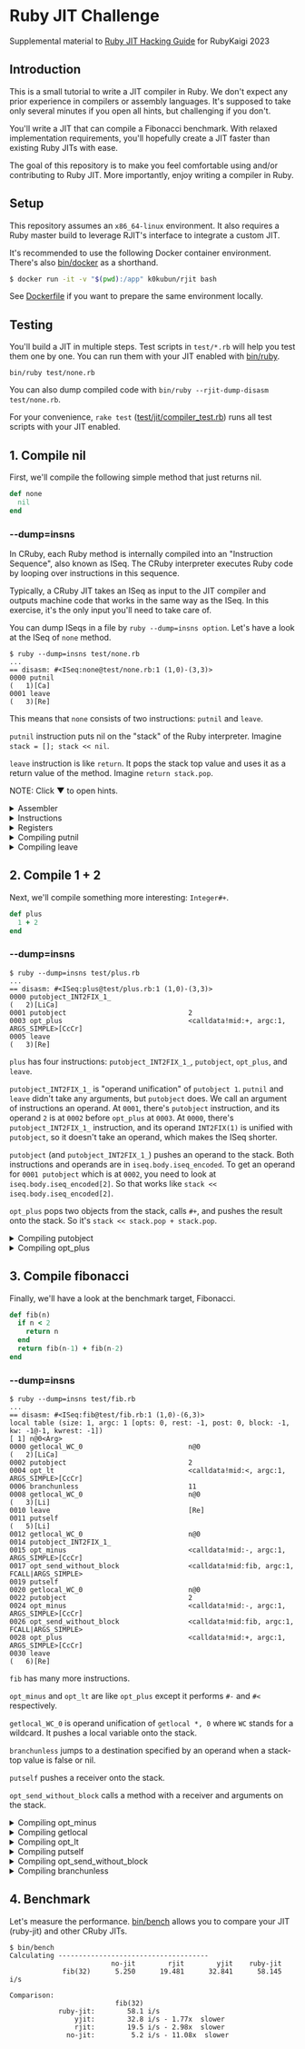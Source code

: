 # Ruby JIT Challenge

Supplemental material to [Ruby JIT Hacking Guide](https://rubykaigi.org/2023/presentations/k0kubun.html) for RubyKaigi 2023

## Introduction

This is a small tutorial to write a JIT compiler in Ruby.
We don't expect any prior experience in compilers or assembly languages.
It's supposed to take only several minutes if you open all hints, but challenging if you don't.

You'll write a JIT that can compile a Fibonacci benchmark.
With relaxed implementation requirements, you'll hopefully create a JIT faster than existing Ruby JITs with ease.

The goal of this repository is to make you feel comfortable using and/or contributing to Ruby JIT.
More importantly, enjoy writing a compiler in Ruby.

## Setup

This repository assumes an `x86_64-linux` environment.
It also requires a Ruby master build to leverage RJIT's interface to integrate a custom JIT.

It's recommended to use the following Docker container environment.
There's also [bin/docker](./bin/docker) as a shorthand.

```bash
$ docker run -it -v "$(pwd):/app" k0kubun/rjit bash
```

See [Dockerfile](./Dockerfile) if you want to prepare the same environment locally.

## Testing

You'll build a JIT in multiple steps.
Test scripts in `test/*.rb` will help you test them one by one.
You can run them with your JIT enabled with [bin/ruby](./bin/ruby).

```
bin/ruby test/none.rb
```

You can also dump compiled code with `bin/ruby --rjit-dump-disasm test/none.rb`.

For your convenience, `rake test` ([test/jit/compiler\_test.rb](./test/jit/compiler_test.rb))
runs all test scripts with your JIT enabled.

## 1. Compile nil

First, we'll compile the following simple method that just returns nil.

```rb
def none
  nil
end
```

### --dump=insns

In CRuby, each Ruby method is internally compiled into an "Instruction Sequence", also known as ISeq.
The CRuby interpreter executes Ruby code by looping over instructions in this sequence.

Typically, a CRuby JIT takes an ISeq as input to the JIT compiler and outputs machine code
that works in the same way as the ISeq. In this exercise, it's the only input you'll need to take care of.

You can dump ISeqs in a file by `ruby --dump=insns option`.
Let's have a look at the ISeq of `none` method.

```
$ ruby --dump=insns test/none.rb
...
== disasm: #<ISeq:none@test/none.rb:1 (1,0)-(3,3)>
0000 putnil                                                           (   1)[Ca]
0001 leave                                                            (   3)[Re]
```

This means that `none` consists of two instructions: `putnil` and `leave`.

`putnil` instruction puts nil on the "stack" of the Ruby interpreter. Imagine `stack = []; stack << nil`.

`leave` instruction is like `return`. It pops the stack top value and uses it as a return value of the method.
Imagine `return stack.pop`.

NOTE: Click ▼ to open hints.

<details>
<summary>Assembler</summary>

### Assembler

[lib/jit/assembler.rb](./lib/jit/assembler.rb) has an x86\_64 assembler that was copied from RJIT and then simplified.
Feel free to remove it and write it from scratch, but this tutorial will not cover how to encode x86\_64 instructions.

Here's example code using `Assembler`.

```rb
asm = Assembler.new
asm.mov(:rax, [:rsi, 8])
asm.add(:rax, 2)
write(asm)
```

This writes the following machine code into memory.

```asm
mov rax, [rsi + 8]
add rax, 2
```

`rax` and `rsi` are registers.
`[rsi + 8]` is memory access based off of a register, which reads memory 8 bytes after the address in `rsi`.
`2` is an immediate value.

See [lib/jit/assembler.rb](./lib/jit/assembler.rb) for what kind of input it can handle.

</details>
<details>
<summary>Instructions</summary>

### Instructions

There are various x86\_64 instructions.
However, it's enough to use only the following instructions to pass tests in this tutorial.

For `test/none.rb`, only `mov`, `add`, and `ret` are necessary.

| Instruction | Description                                 | Example      | Effect     |
|:------------|:--------------------------------------------|:-------------|:-----------|
| mov         | Assign a value.                             | `mov rax, 1` | `rax = 1`  |
| add         | Add a value.                                | `add rax, 1` | `rax += 1` |
| sub         | Subtract a value.                           | `sub rax, 1` | `rax -= 1` |
| cmp         | Compare values. Use it with cmovl.          | `cmp rdi, rsi`   | `rdi < rsi` |
| cmovl       | Assign a value if left < right.             | `cmovl rax, rcx` | `rax = rcx if rdi < rsi` |
| test        | Compare values. Use it with jz.             | `test rax, 1` | `rax & 1` |
| jz          | Jump if left and right have no common bits. | `jz 0x1234` | `goto 0x1234 if rax & 1 == 0` |
| jmp         | Jump to an address.                         | `jmp 0x1234` | `goto 0x1234` |
| call        | Call a function.                            | `call 0x1234` | `func()` |
| ret         | Return a value.                             | `ret` | `return rax` |

</details>
<details>
<summary>Registers</summary>

### Registers

Registers are like variables in machine code.
You're free to use registers in whatever way, but a [reference implementation](https://github.com/Shopify/ruby-jit-challenge/blob/k0kubun/lib/jit/compiler.rb)
used only the following registers.

| Register | Purpose |
|:---------|:--------|
| rdi      | `ec` (execution context) is set when a JIT function is called. It represents a Ruby thread. Used when you push/pop a stack frame. |
| rsi      | `cfp` (control frame pointer) is set when a JIT function is called. It represents a stack frame. Used when you fetch a local variable or a receiver. |
| rax      | A JIT function return value to be set before `ret` instruction. It can be also used as a "scratch register" to hold temporary values. |
| r8       | A general-purpose register. The reference implementation used this for the 1st slot of the Ruby VM stack, `stack[0]`. |
| r9       | A general-purpose register. The reference implementation used this for the 2nd slot of the Ruby VM stack, `stack[1]`. |
| r10      | A general-purpose register. The reference implementation used this for the 3rd slot of the Ruby VM stack, `stack[2]`. |
| r11      | A general-purpose register. The reference implementation used this for the 4th slot of the Ruby VM stack, `stack[3]`. |

</details>
<details>
<summary>Compiling putnil</summary>

### Compiling putnil

Open [lib/jit/compiler.rb](./lib/jit/compiler.rb) and add a case for `putnil`.

```diff
       # Iterate over each YARV instruction.
       insn_index = 0
       while insn_index < iseq.body.iseq_size
         insn = INSNS.fetch(C.rb_vm_insn_decode(iseq.body.iseq_encoded[insn_index]))
         case insn.name
         in :nop
           # none
+        in :putnil
+          # ...
         end
         insn_index += insn.len
       end
```

Let's push `nil` onto the stack.
In the scope of this tutorial, it's enough to use a random register as a replacement for a stack slot.

Let's say you decided to use `r8` for `stack[0]`, you could write the code as follows, for example.

```diff
+      STACK = [:r8]

       # Iterate over each YARV instruction.
       insn_index = 0
+      stack_size = 0
       while insn_index < iseq.body.iseq_size
         insn = INSNS.fetch(C.rb_vm_insn_decode(iseq.body.iseq_encoded[insn_index]))
         case insn.name
         in :nop
           # none
         in :putnil
+          asm.mov(STACK[stack_size], C.to_value(nil))
+          stack_size += 1
         end
         insn_index += insn.len
       end
```

`C` is a module with useful helpers to write a JIT.
`C.to_value` converts any Ruby object into its representation in the C language (and machine code).

`C.to_value(nil)` is 4, so this does `asm.mov(:r8, 4)`, which means `stack[0] = nil`.
This value in `r8` should be then handled by subsequent instructions like `leave`.

</details>
<details>
<summary>Compiling leave</summary>

### Compiling leave

`leave` instruction needs to do two things.

1. Pop a stack frame
2. Return a value

A JIT function is called after a corresponding stack frame is pushed.
However, the Ruby VM is not responsible for popping the stack frame after calling the JIT function.
So a JIT function needs to pop it on `leave` instruction.

A stack frame `cfp` is in `rsi`. The interpreter reads `ec->cfp` to fetch the current stack frame and `ec` is in `rdi`.
Therefore, you can generate code to pop a stack frame as follows.

```diff
       STACK = [:r8]
+      EC = :rdi
+      CFP = :rsi

       # Iterate over each YARV instruction.
       insn_index = 0
       stack_size = 0
       while insn_index < iseq.body.iseq_size
         insn = INSNS.fetch(C.rb_vm_insn_decode(iseq.body.iseq_encoded[insn_index]))
         case insn.name
         in :nop
           # none
         in :putnil
           asm.mov(STACK[stack_size], C.to_value(nil))
           stack_size += 1
+        in :leave
+          asm.add(CFP, C.rb_control_frame_t.size)
+          asm.mov([EC, C.rb_execution_context_t.offsetof(:cfp)], CFP)
         end
         insn_index += insn.len
       end
```

The `cfp` grows downward; `cfp -= 1` pushes a frame, and `cfp += 1` pops a frame.
Here, we want to pop a frame, so we do `cfp += 1`.
When we increment a pointer, `1` actually means the size of what it points to.
`cfp` is called `rb_control_frame_t` in the Ruby VM, and you can get its size by `C.rb_control_frame_t.size`.

To set that to `ec->cfp`, you need to get a memory address based off of `ec`.
The offset of `ec->cfp` relative to the head of `ec` is in `C.rb_execution_context_t.offsetof(:cfp)`.
So you can use `[EC, C.rb_execution_context_t.offsetof(:cfp)]` to get `ec->cfp`.

Finally, we'll return a value from the JIT function.
You should set a stack-top value to `rax` and then put `ret` instruction.

```diff
       # Iterate over each YARV instruction.
       insn_index = 0
       stack_size = 0
       while insn_index < iseq.body.iseq_size
         insn = INSNS.fetch(C.rb_vm_insn_decode(iseq.body.iseq_encoded[insn_index]))
         case insn.name
         in :nop
           # none
         in :putnil
           asm.mov(STACK[stack_size], C.to_value(nil))
           stack_size += 1
         in :leave
           asm.add(CFP, C.rb_control_frame_t.size)
           asm.mov([EC, C.rb_execution_context_t.offsetof(:cfp)], CFP)
+          asm.mov(:rax, STACK[stack_size - 1])
+          asm.ret
         end
         insn_index += insn.len
       end
```

Now you should be able to execute `test/none.rb`. Test it as follows.

```
$ bin/ruby --rjit-dump-disasm test/none.rb
  0x564e87d2c000: mov r8, 4
  0x564e87d2c007: add rsi, 0x40
  0x564e87d2c00b: mov qword ptr [rdi + 0x10], rsi
  0x564e87d2c00f: mov rax, r8
  0x564e87d2c012: ret

nil
```

`rake test` should pass one test that runs `test/none.rb`.

Also try changing what you're giving to `C.to_value` in `putnil` to double-check
the interpreter is calling the JIT function you generated.

</details>

## 2. Compile 1 + 2

Next, we'll compile something more interesting: `Integer#+`.

```rb
def plus
  1 + 2
end
```

### --dump=insns

```
$ ruby --dump=insns test/plus.rb
...
== disasm: #<ISeq:plus@test/plus.rb:1 (1,0)-(3,3)>
0000 putobject_INT2FIX_1_                                             (   2)[LiCa]
0001 putobject                              2
0003 opt_plus                               <calldata!mid:+, argc:1, ARGS_SIMPLE>[CcCr]
0005 leave                                                            (   3)[Re]
```

`plus` has four instructions: `putobject_INT2FIX_1_`, `putobject`, `opt_plus`, and `leave`.

`putobject_INT2FIX_1_` is "operand unification" of `putobject 1`.
`putnil` and `leave` didn't take any arguments, but `putobject` does.
We call an argument of instructions an operand.
At `0001`, there's `putobject` instruction, and its operand `2` is at `0002` before `opt_plus` at `0003`.
At `0000`, there's `putobject_INT2FIX_1_` instruction, and its operand `INT2FIX(1)` is unified with `putobject`,
so it doesn't take an operand, which makes the ISeq shorter.

`putobject` (and `putobject_INT2FIX_1_`) pushes an operand to the stack.
Both instructions and operands are in `iseq.body.iseq_encoded`.
To get an operand for `0001 putobject` which is at `0002`, you need to look at `iseq.body.iseq_encoded[2]`.
So that works like `stack << iseq.body.iseq_encoded[2]`.

`opt_plus` pops two objects from the stack, calls `#+`, and pushes the result onto the stack.
So it's `stack << stack.pop + stack.pop`.

<details>
<summary>Compiling putobject</summary>

### Compiling putobject

For `putobject_INT2FIX_1_`, you need to hard-code the operand as `1`.
Instead of `INT2FIX(1)` that is used in C, you can use `C.to_value(1)` instead.
So it can be:

```rb
STACK = [:r8, :r9]

in :putobject_INT2FIX_1_
  asm.mov(STACK[stack_size], C.to_value(1))
  stack_size += 1
```

For `putobject`, you need to get an operand from `iseq.body.iseq_encoded` as explained above.
You could write:

```rb
in :putobject
  operand = iseq.body.iseq_encoded[insn_index + 1]
  asm.mov(STACK[stack_size], operand)
```

</details>

<details>
<summary>Compiling opt_plus</summary>

### Compiling opt\_plus

`opt_plus` is capable of handling any `#+` methods, but specifically optimizes a few methods such as `Integer#+`.
In this tutorial, we're going to handle only `Integer`s. It's okay to assume operands are all `Integer`s.

In CRuby, a small-enough `Integer` is expressed as `(num << 1) + 1`.
So an `Integer` object `1` is expressed as `(1 << 1) + 1`, which is `3`.

You'll take `(num1 << 1) + 1` and `(num2 << 1) + 1` as operands.
If you just add them, the result will be `((num1 + num2) << 1) + 2`.
The actual representation for `num1 + num2` is `((num1 + num2) << 1) + 1`,
so you'll need to subtract it by 1.

Here's an example implementation.

```rb
in :opt_plus
  recv = STACK[stack_size - 2]
  obj = STACK[stack_size - 1]

  asm.add(recv, obj)
  asm.sub(recv, 1)

  stack_size -= 1
```

Test those instructions with `bin/ruby --rjit-dump-disasm test/plus.rb`.

</details>

## 3. Compile fibonacci

Finally, we'll have a look at the benchmark target, Fibonacci.

```rb
def fib(n)
  if n < 2
    return n
  end
  return fib(n-1) + fib(n-2)
end
```

### --dump=insns

```
$ ruby --dump=insns test/fib.rb
...
== disasm: #<ISeq:fib@test/fib.rb:1 (1,0)-(6,3)>
local table (size: 1, argc: 1 [opts: 0, rest: -1, post: 0, block: -1, kw: -1@-1, kwrest: -1])
[ 1] n@0<Arg>
0000 getlocal_WC_0                          n@0                       (   2)[LiCa]
0002 putobject                              2
0004 opt_lt                                 <calldata!mid:<, argc:1, ARGS_SIMPLE>[CcCr]
0006 branchunless                           11
0008 getlocal_WC_0                          n@0                       (   3)[Li]
0010 leave                                  [Re]
0011 putself                                                          (   5)[Li]
0012 getlocal_WC_0                          n@0
0014 putobject_INT2FIX_1_
0015 opt_minus                              <calldata!mid:-, argc:1, ARGS_SIMPLE>[CcCr]
0017 opt_send_without_block                 <calldata!mid:fib, argc:1, FCALL|ARGS_SIMPLE>
0019 putself
0020 getlocal_WC_0                          n@0
0022 putobject                              2
0024 opt_minus                              <calldata!mid:-, argc:1, ARGS_SIMPLE>[CcCr]
0026 opt_send_without_block                 <calldata!mid:fib, argc:1, FCALL|ARGS_SIMPLE>
0028 opt_plus                               <calldata!mid:+, argc:1, ARGS_SIMPLE>[CcCr]
0030 leave                                                            (   6)[Re]
```

`fib` has many more instructions.

`opt_minus` and `opt_lt` are like `opt_plus` except it performs `#-` and `#<` respectively.

`getlocal_WC_0` is operand unification of `getlocal *, 0` where `WC` stands for a wildcard.
It pushes a local variable onto the stack.

`branchunless` jumps to a destination specified by an operand when a stack-top value is
false or nil.

`putself` pushes a receiver onto the stack.

`opt_send_without_block` calls a method with a receiver and arguments on the stack.

<details>
<summary>Compiling opt_minus</summary>

### Compiling opt\_minus

Remember `opt_plus`.
You'll take `(num1 << 1) + 1` and `(num2 << 1) + 1` as operands.
If you subtract one by the other, the result will be `((num1 - num2) << 1)`.
But the actual representation for `num1 - num2` is `((num1 - num2) << 1) + 1`.
So you'll need to add 1 to it.

Here's an example implementation.

```rb
STACK = [:r8, :r9, :r10, :r11]

in :opt_minus
  recv = STACK[stack_size - 2]
  obj = STACK[stack_size - 1]

  asm.sub(recv, obj)
  asm.add(recv, 1)

  stack_size -= 1
```

Test the instruction with `bin/ruby --rjit-dump-disasm test/minus.rb`.

</details>

<details>
<summary>Compiling getlocal</summary>

### Compiling getlocal

`getlocal_WC_0` means `getlocal *, 0`. The `*` part is an operand and it has an index to the local variable from an "environment pointer" (EP).
The `0` part is a "level", which shows how many levels of EPs you need to go deeper to get a local variable.
This is needed when a local variable environment is nested, e.g. a block inside a method.
Since it's `0` this time, you will not need to worry about digging EPs. You'll need to get the EP of the current "control frame" (`cfp`).

`cfp` is in `rsi` and you can get the offset to `cfp->ep` from `C.rb_control_frame_t.offsetof(:ep)`.
So `[:rsi, C.rb_control_frame_t.offsetof(:ep)]` can be used to get an EP.

Once you get an EP, you need to find a local variable. The index is an operand, which can be fetched with `iseq.body.iseq_encoded[insn_index + 1]`.
The index is a positive number but local variables actually live "below" the EP. So you have to negate the index.
Besides, the unit of indexes is a `VALUE` type in C, which represents a Ruby object. So the index to a local variable from an EP is
`-iseq.body.iseq_encoded[insn_index + 1] * C.VALUE.size`.

All in all, an example implementation looks like this.

```rb
in :getlocal_WC_0
  # Get EP
  asm.mov(:rax, [CFP, C.rb_control_frame_t.offsetof(:ep)])

  # Load the local variable
  idx = iseq.body.iseq_encoded[insn_index + 1]
  asm.mov(STACK[stack_size], [:rax, -idx * C.VALUE.size])

  stack_size += 1
```

Test the instruction with `bin/ruby --rjit-dump-disasm test/local.rb`.

</details>

<details>
<summary>Compiling opt_lt</summary>

### Compiling opt\_lt

Again, assume operands are `Integer`s.
Comparing `(num1 << 1) + 1` and `(num2 << 1) + 1` would return the same result as comparing `num1` and `num2`.
You'll use a `cmp` instruction that compares them.

Once you compare the values, you'll need to generate code that conditionally returns something.
`Integer#<` returns `true` or `false`.
There's a family of instructions that conditionally set a value based on a prior `cmp` (or `test`).
To conditionally set a value if `num1 < num2` holds based on the previous `cmp`,
you can use `cmovl` (conditionally move if less).

An example implementation is as follows.

```rb
in :opt_lt
  recv = STACK[stack_size - 2]
  obj = STACK[stack_size - 1]

  asm.cmp(recv, obj)
  asm.mov(recv, C.to_value(false))
  asm.mov(:rax, C.to_value(true))
  asm.cmovl(recv, :rax)

  stack_size -= 1
```

Test the instruction with `bin/ruby --rjit-dump-disasm test/lt.rb`.

</details>

<details>
<summary>Compiling putself</summary>

### Compiling putself

`fib` method is called without an argument. In Ruby, it implicitly uses the receiver of the current frame (`cfp`).
`cfp` is in `rsi`, and the offset to `cfp->self` (receiver) is implemented at `C.rb_control_frame_t.offsetof(:self)`.
So `[:rsi, C.rb_control_frame_t.offsetof(:self)]` can be used to fetch a receiver.

An example implementation looks like this.

```rb
in :putself
  asm.mov(STACK[stack_size], [CFP, C.rb_control_frame_t.offsetof(:self)])
  stack_size += 1
```

</details>

<details>
<summary>Compiling opt_send_without_block</summary>

### Compiling opt\_send\_without\_block

Congratulations on making it to this stage. You've accomplished a lot already.
I hope you've enjoyed your journey.
We're going to tackle a couple of instructions that may be the most challenging part in this tutorial.
If you get lost, consider just copying the code that is shown later and playing with it.

`opt_send_without_block` supports various method calls.
However, in this tutorial, it's okay to assume any method call is a Ruby method call.

As long as you use `--rjit-call-threshold=3` (compile methods that have been called three times),
the cache of all `opt_send_without_block` instructions is "warmed up" in all test scripts.
It means that the cache has a reference to an ISeq. For simplicity in this tutorial,
assume that it's not gonna change and you won't need to invalidate it.

`opt_send_without_block` takes a "call data" operand, which is a pair of "call info" and "call cache".
A call data object can be instantiated with `cd = C.rb_call_data.new(iseq.body.iseq_encoded[insn_index + 1])`.

A call info is in `cd.ci`, which has information like the number of arguments.
`ci` has a packed data structure which cannot be accessed like a normal struct.
So you need to get the number of arguments using a special helper, `C.vm_ci_argc(ci)`.

A call cache has a reference to an ISeq. `cd.cc.cme_.def.body.iseq.iseqptr` has a callee ISeq.
For better performance, we want to compile everything and directly jump to an already-compiled address.
You can call `compile(callee_iseq)` if `callee_iseq.body.jit_func` is still `0` (NULL in C).

Once a callee function becomes ready, we need to prepare for calling a method.
Since our `getlocal` implementation gets a local variable on the stack relative to an EP,
we have to set arguments to the stack, which are local variables to the callee.

The VM stack looks like this when you call a method.

```
| locals | cme | block_handler | frame type (callee EP) | stack bottom (callee SP) |
```

For locals, we want to put arguments. There's a "stack pointer" in `SP` which points to
a free stack slot above the stack top. You could write values to it and keep bumping the SP until you finish writing all arguments.
Once it's done, SP needs to be bumped three more times to accommodate a "cme" (callable method entry), a block handler, and a frame type.
You don't need to use them in this tutorial. Just bump SP by 3 to get a callee SP. EP is one slot below that.

Set those `sp` and `ep` fields to a callee `cfp` after bumping `cfp`.
Remember what you did at `leave` instruction; pushing a frame means to subtract it by `C.rb_control_frame_t.size`.
Since `putself` refers to it, you may set `cfp->self` as well, using `C.rb_control_frame_t.offsetof(:self)`. 
Note, however, that we don't actually use the receiver in `cfp` for method dispatch. You may just skip it.

Before and after calling a callee function, you have to save and restore registers you're using for the stack.
We've used `r8`, `r9`, `r10`, and `r11` as `STACK`. You can use `push` instruction to push a register to the machine stack,
and then use `pop` instruction in the reverse order to restore a register from the machine stack.

An example implementation looks like this.

```rb
in :opt_send_without_block
  # Compile the callee ISEQ
  cd = C.rb_call_data.new(iseq.body.iseq_encoded[insn_index + 1])
  callee_iseq = cd.cc.cme_.def.body.iseq.iseqptr
  if callee_iseq.body.jit_func == 0
    compile(callee_iseq)
  end

  # Get SP
  asm.mov(:rax, [CFP, C.rb_control_frame_t.offsetof(:sp)])
  # Spill arguments
  C.vm_ci_argc(cd.ci).times do |i|
    asm.mov([:rax, C.VALUE.size * i], STACK[stack_size - C.vm_ci_argc(cd.ci) + i])
  end

  # Push cfp: ec->cfp = cfp - 1
  asm.sub(CFP, C.rb_control_frame_t.size)
  asm.mov([EC, C.rb_execution_context_t.offsetof(:cfp)], CFP)
  # Set SP
  asm.add(:rax, C.VALUE.size * (C.vm_ci_argc(cd.ci) + 3))
  asm.mov([CFP, C.rb_control_frame_t.offsetof(:sp)], :rax)
  # Set EP
  asm.sub(:rax, C.VALUE.size)
  asm.mov([CFP, C.rb_control_frame_t.offsetof(:ep)], :rax)
  # Set receiver
  asm.sub(:rax, STACK[stack_size - C.vm_ci_argc(cd.ci) - 1])
  asm.mov([CFP, C.rb_control_frame_t.offsetof(:self)], :rax)

  # Save stack registers
  STACK.each do |reg|
    asm.push(reg)
  end

  # Call the JIT func
  asm.call(callee_iseq.body.jit_func)

  # Pop stack registers
  STACK.reverse_each do |reg|
    asm.pop(reg)
  end

  # Set a return value
  asm.mov(STACK[stack_size - C.vm_ci_argc(cd.ci) - 1], :rax)
```

Test the instruction with `bin/ruby --rjit-dump-disasm test/send.rb`.

This code has some optimization opportunities when you need to support only `fib`.
In fact, my [reference implementation](https://github.com/Shopify/ruby-jit-challenge/blob/k0kubun/lib/jit/compiler.rb)
is already a bit faster than that. It could be even faster, for example, if you use registers for local variables.

</details>

<details>
<summary>Compiling branchunless</summary>

### Compiling branchunless

TODO

</details>

## 4. Benchmark

Let's measure the performance.
[bin/bench](./bin/bench) allows you to compare your JIT (ruby-jit) and other CRuby JITs.

```
$ bin/bench
Calculating -------------------------------------
                         no-jit        rjit        yjit    ruby-jit
             fib(32)      5.250      19.481      32.841      58.145 i/s

Comparison:
                          fib(32)
            ruby-jit:        58.1 i/s
                yjit:        32.8 i/s - 1.77x  slower
                rjit:        19.5 i/s - 2.98x  slower
              no-jit:         5.2 i/s - 11.08x  slower
```
